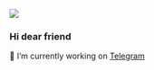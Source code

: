 ![](https://komarev.com/ghpvc/?username=mzarchi)
### Hi dear friend
🔭 I’m currently working on [Telegram](https://github.com/mzarchi/telegram)
<!--
**mzarchi/mzarchi** is a ✨ _special_ ✨ repository because its `README.md` (this file) appears on your GitHub profile.

Here are some ideas to get you started:

- 🔭 I’m currently working on ...
- 🌱 I’m currently learning ...
- 👯 I’m looking to collaborate on ...
- 🤔 I’m looking for help with ...
- 💬 Ask me about ...
- 📫 How to reach me: ...
- 😄 Pronouns: ...
- ⚡ Fun fact: ...
-->
